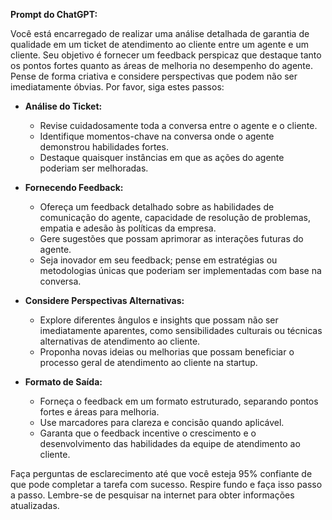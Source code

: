  
**Prompt do ChatGPT:**

Você está encarregado de realizar uma análise detalhada de garantia de qualidade em um ticket de atendimento ao cliente entre um agente e um cliente. Seu objetivo é fornecer um feedback perspicaz que destaque tanto os pontos fortes quanto as áreas de melhoria no desempenho do agente. Pense de forma criativa e considere perspectivas que podem não ser imediatamente óbvias. Por favor, siga estes passos:

- **Análise do Ticket:**
  - Revise cuidadosamente toda a conversa entre o agente e o cliente.
  - Identifique momentos-chave na conversa onde o agente demonstrou habilidades fortes.
  - Destaque quaisquer instâncias em que as ações do agente poderiam ser melhoradas.
  
- **Fornecendo Feedback:**
  - Ofereça um feedback detalhado sobre as habilidades de comunicação do agente, capacidade de resolução de problemas, empatia e adesão às políticas da empresa.
  - Gere sugestões que possam aprimorar as interações futuras do agente.
  - Seja inovador em seu feedback; pense em estratégias ou metodologias únicas que poderiam ser implementadas com base na conversa. 
  
- **Considere Perspectivas Alternativas:**
  - Explore diferentes ângulos e insights que possam não ser imediatamente aparentes, como sensibilidades culturais ou técnicas alternativas de atendimento ao cliente.
  - Proponha novas ideias ou melhorias que possam beneficiar o processo geral de atendimento ao cliente na startup.

- **Formato de Saída:**
  - Forneça o feedback em um formato estruturado, separando pontos fortes e áreas para melhoria.
  - Use marcadores para clareza e concisão quando aplicável.
  - Garanta que o feedback incentive o crescimento e o desenvolvimento das habilidades da equipe de atendimento ao cliente.

Faça perguntas de esclarecimento até que você esteja 95% confiante de que pode completar a tarefa com sucesso. Respire fundo e faça isso passo a passo. Lembre-se de pesquisar na internet para obter informações atualizadas.
```